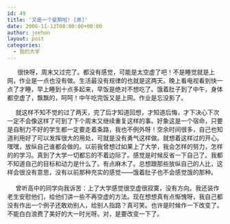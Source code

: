 ```yaml
---
id: 49
title: '又是一个星期啦! [原]'
date: 2006-11-12T08:00:00+00:00
author: jeehon
layout: post
categories:
  - 我的大学
---
```

&nbsp;&nbsp;&nbsp;&nbsp; &nbsp;很快呀，周末又过完了。都没有感觉，可能是太空虚了吧！不是睡觉就是上网，作业是一点也没有做。生活最没有规律的也就是这两天。晚上看电视看到快一点了才睡，早上睡到十点多起来，早饭是绝对不想吃了。饿着肚子到了中午，身体都空虚了，飘飘的，呵呵！中午吃完饭又是上网。作业是忘没影了。

&nbsp;&nbsp;&nbsp;&nbsp;&nbsp;就这样不知不觉的过了两天，完了后才知道回想，才知道后悔，才下决心下次一定不会像这样了可到了下个周末又继续重复这样的事。好象这是一个宿命，只要是自制力不好的学生都一定要走着条路，我也不例外呀！空余时间很多，自己也知道利用好了可以发挥很大的用处，可就是没有勇气这样做。就想着这样过的开心。嘿嘿，放纵自己谁都会做的。以前我曾想过如果上了大学，我会怎样的努力，怎样的的学习。真到了大学一切都忘的不着边际了。感觉是时候反省一下自己了。我都不知道自己的目标和动力是什么了。有点麻木了。总想跟那些放纵自己的人比，这样会很没有意思，没有以前那种充实的感觉——饿着肚子也不会感觉饿的那种。  
&nbsp;  
&nbsp;&nbsp;&nbsp; &nbsp;曾听高中的同学向我诉苦：上了大学感觉很空虚很寂寞，没有方向。我还装作老生安慰他们，给他们讲一些不再空虚的方法。现在想想真有点惭愧呀，我自己都没有作出一个例子还敢劝别人，给别人指路？真可笑。也许是时候作一下改变了。不能白白浪费了美好的大一时光呀。对，是要改变一下了。